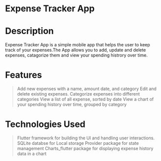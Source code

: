 # Expense Tracker App
# Description
Expense Tracker App is a simple mobile app that helps the user to keep track of your expenses.The App allows you to add, update and delete expenses, catagorize them and view your spending histrory over time.
# Features
 > Add new expenses with a name, amount date, and category
 > Edit and delete existing expenses.
 > Categorize expenses into different categories
 > View a list of all expense, sorted by date
 > View a chart of your spending history over time, grouped by category
# Technologies Used
 > Flutter framework for building the UI and handling user interactions.
 > SQLite databse for Local storage
 > Provider package for state management
 > Charts_flutter package for displaying expense history data in a chart
